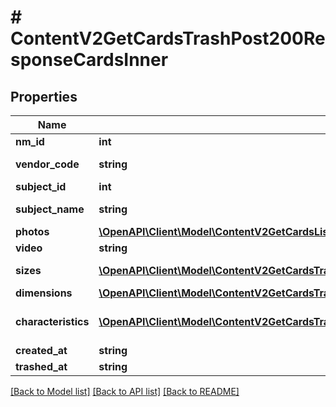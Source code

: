 # # ContentV2GetCardsTrashPost200ResponseCardsInner

## Properties

Name | Type | Description | Notes
------------ | ------------- | ------------- | -------------
**nm_id** | **int** | Артикул WB | [optional]
**vendor_code** | **string** | Артикул продавца | [optional]
**subject_id** | **int** | ID предмета | [optional]
**subject_name** | **string** | Название предмета | [optional]
**photos** | [**\OpenAPI\Client\Model\ContentV2GetCardsListPost200ResponseCardsInnerPhotosInner[]**](ContentV2GetCardsListPost200ResponseCardsInnerPhotosInner.md) | Массив фото | [optional]
**video** | **string** | URL видео | [optional]
**sizes** | [**\OpenAPI\Client\Model\ContentV2GetCardsTrashPost200ResponseCardsInnerSizesInner[]**](ContentV2GetCardsTrashPost200ResponseCardsInnerSizesInner.md) | Массив размеров | [optional]
**dimensions** | [**\OpenAPI\Client\Model\ContentV2GetCardsTrashPost200ResponseCardsInnerDimensions**](ContentV2GetCardsTrashPost200ResponseCardsInnerDimensions.md) |  | [optional]
**characteristics** | [**\OpenAPI\Client\Model\ContentV2GetCardsTrashPost200ResponseCardsInnerCharacteristicsInner[]**](ContentV2GetCardsTrashPost200ResponseCardsInnerCharacteristicsInner.md) | Массив характеристик, при наличии | [optional]
**created_at** | **string** |  | [optional]
**trashed_at** | **string** |  | [optional]

[[Back to Model list]](../../README.md#models) [[Back to API list]](../../README.md#endpoints) [[Back to README]](../../README.md)
